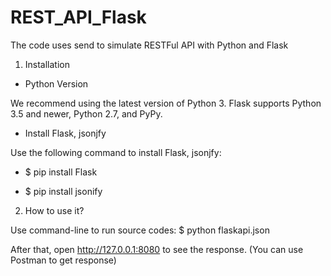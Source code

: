 # REST_API_Flask
The code uses send to simulate RESTFul API with Python and Flask

1. Installation

+ Python Version

We recommend using the latest version of Python 3. Flask supports Python 3.5 and newer, Python 2.7, and PyPy.

+ Install Flask, jsonjfy

Use the following command to install Flask, jsonjfy:

+ $ pip install Flask

+ $ pip install jsonify

2. How to use it?

Use command-line to run source codes: $ python flaskapi.json 

After that, open http://127.0.0.1:8080 to see the response.
(You can use Postman to get response)







